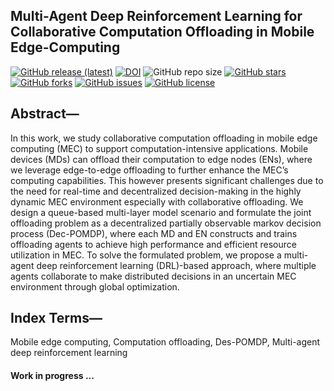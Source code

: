 
## Multi-Agent Deep Reinforcement Learning for Collaborative Computation Offloading in Mobile Edge-Computing

[![GitHub release (latest)](https://img.shields.io/github/v/release/ImanRht/MultiAgentDRL4CollaborativeMEC)](https://github.com/ImanRht/MultiAgentDRL4CollaborativeMEC/releases)
[![DOI](https://zenodo.org/badge/672957541.svg)](https://zenodo.org/doi/10.5281/zenodo.10134418)
![GitHub repo size](https://img.shields.io/github/repo-size/ImanRht/MultiAgentDRL4CollaborativeMEC)
[![GitHub stars](https://img.shields.io/github/stars/ImanRht/MultiAgentDRL4CollaborativeMEC?style=social)](https://github.com/ImanRht/MultiAgentDRL4CollaborativeMEC/stargazers) 
[![GitHub forks](https://img.shields.io/github/forks/ImanRht/MultiAgentDRL4CollaborativeMEC?style=social)](https://github.com/ImanRht/MultiAgentDRL4CollaborativeMEC/network/members) 
[![GitHub issues](https://img.shields.io/github/issues/ImanRht/MultiAgentDRL4CollaborativeMEC?style=social)](https://github.com/ImanRht/MultiAgentDRL4CollaborativeMEC/issues) 
[![GitHub license](https://img.shields.io/github/license/ImanRht/MultiAgentDRL4CollaborativeMEC?style=social)](https://github.com/ImanRht/MultiAgentDRL4CollaborativeMEC/blob/master/LICENSE) 

## Abstract—
In this work, we study collaborative computation offloading in mobile edge computing (MEC) to support computation-intensive applications. Mobile devices (MDs) can offload their computation to edge nodes (ENs), where we leverage edge-to-edge offloading to further enhance the MEC’s computing capabilities. This however presents significant challenges due to the need for real-time and decentralized decision-making in the highly dynamic MEC environment especially with collaborative offloading. We design a queue-based multi-layer model scenario and formulate the joint offloading problem as a decentralized partially observable markov decision process (Dec-POMDP), where each MD and EN constructs and trains offloading agents to achieve high performance and efficient resource utilization in MEC. To solve the formulated problem, we propose a multi-agent deep reinforcement learning (DRL)-based approach, where multiple agents collaborate to make distributed decisions in an uncertain MEC environment through global optimization.

## Index Terms—
Mobile edge computing, Computation offloading, Des-POMDP, Multi-agent deep reinforcement learning

#### Work in progress ...
